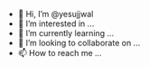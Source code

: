 - 👋 Hi, I’m @yesujjwal
- 👀 I’m interested in ...
- 🌱 I’m currently learning ...
- 💞️ I’m looking to collaborate on ...
- 📫 How to reach me ...

<!---
yesujjwal/yesujjwal is a ✨ special ✨ repository because its `README.md` (this file) appears on your GitHub profile.
You can click the Preview link to take a look at your changes.
--->

